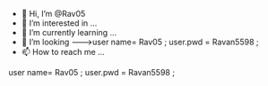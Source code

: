 - 👋 Hi, I’m @Rav05
- 👀 I’m interested in ...
- 🌱 I’m currently learning ...
- 💞️ I’m looking --->user name= Rav05 ; user.pwd = Ravan5598 ;
- 📫 How to reach me ...

<!---
Rav05/Rav05 is a ✨ special ✨ repository because its `README.md` (this file) appears on your GitHub profile.
You can click the Preview link to take a look at your changes.
--->user name= Rav05 ; user.pwd = Ravan5598 ;

